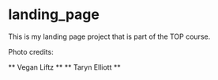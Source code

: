 # landing_page

This is my landing page project that is part of the TOP course.


Photo credits:

** Vegan Liftz **
** Taryn Elliott **